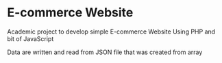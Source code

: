 # E-commerce Website 

Academic project to develop simple E-commerce Website Using PHP and bit of JavaScript

Data are written and read from JSON file that was created from array 
